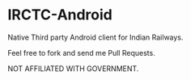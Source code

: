 IRCTC-Android
=============

Native Third party Android client for Indian Railways.

Feel free to fork and send me Pull Requests.

NOT AFFILIATED WITH GOVERNMENT.

